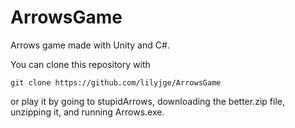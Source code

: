 # ArrowsGame
Arrows game made with Unity and C#.

You can clone this repository with

```
git clone https://github.com/lilyjge/ArrowsGame
```

or play it by going to stupidArrows, downloading the better.zip file, unzipping it, and running Arrows.exe.
